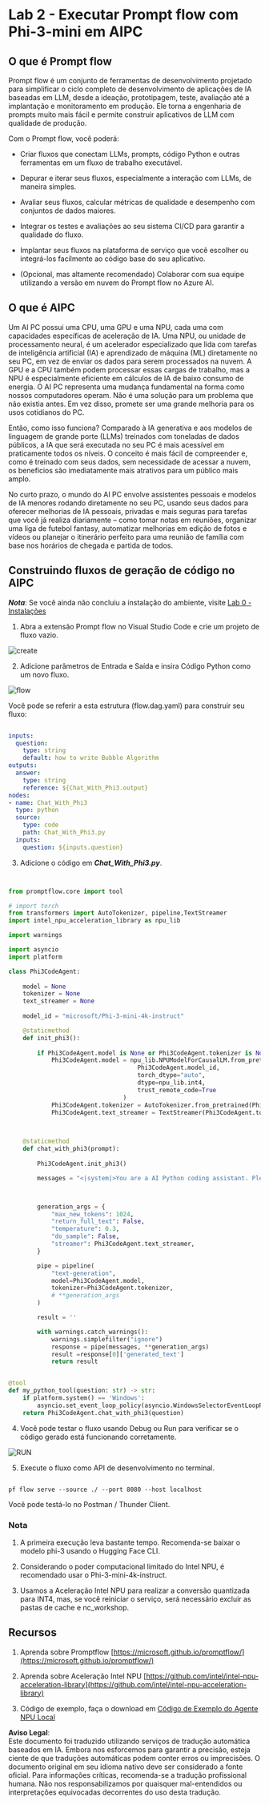 # **Lab 2 - Executar Prompt flow com Phi-3-mini em AIPC**

## **O que é Prompt flow**

Prompt flow é um conjunto de ferramentas de desenvolvimento projetado para simplificar o ciclo completo de desenvolvimento de aplicações de IA baseadas em LLM, desde a ideação, prototipagem, teste, avaliação até a implantação e monitoramento em produção. Ele torna a engenharia de prompts muito mais fácil e permite construir aplicativos de LLM com qualidade de produção.

Com o Prompt flow, você poderá:

- Criar fluxos que conectam LLMs, prompts, código Python e outras ferramentas em um fluxo de trabalho executável.

- Depurar e iterar seus fluxos, especialmente a interação com LLMs, de maneira simples.

- Avaliar seus fluxos, calcular métricas de qualidade e desempenho com conjuntos de dados maiores.

- Integrar os testes e avaliações ao seu sistema CI/CD para garantir a qualidade do fluxo.

- Implantar seus fluxos na plataforma de serviço que você escolher ou integrá-los facilmente ao código base do seu aplicativo.

- (Opcional, mas altamente recomendado) Colaborar com sua equipe utilizando a versão em nuvem do Prompt flow no Azure AI.

## **O que é AIPC**

Um AI PC possui uma CPU, uma GPU e uma NPU, cada uma com capacidades específicas de aceleração de IA. Uma NPU, ou unidade de processamento neural, é um acelerador especializado que lida com tarefas de inteligência artificial (IA) e aprendizado de máquina (ML) diretamente no seu PC, em vez de enviar os dados para serem processados na nuvem. A GPU e a CPU também podem processar essas cargas de trabalho, mas a NPU é especialmente eficiente em cálculos de IA de baixo consumo de energia. O AI PC representa uma mudança fundamental na forma como nossos computadores operam. Não é uma solução para um problema que não existia antes. Em vez disso, promete ser uma grande melhoria para os usos cotidianos do PC.

Então, como isso funciona? Comparado à IA generativa e aos modelos de linguagem de grande porte (LLMs) treinados com toneladas de dados públicos, a IA que será executada no seu PC é mais acessível em praticamente todos os níveis. O conceito é mais fácil de compreender e, como é treinado com seus dados, sem necessidade de acessar a nuvem, os benefícios são imediatamente mais atrativos para um público mais amplo.

No curto prazo, o mundo do AI PC envolve assistentes pessoais e modelos de IA menores rodando diretamente no seu PC, usando seus dados para oferecer melhorias de IA pessoais, privadas e mais seguras para tarefas que você já realiza diariamente – como tomar notas em reuniões, organizar uma liga de futebol fantasy, automatizar melhorias em edição de fotos e vídeos ou planejar o itinerário perfeito para uma reunião de família com base nos horários de chegada e partida de todos.

## **Construindo fluxos de geração de código no AIPC**

***Nota***: Se você ainda não concluiu a instalação do ambiente, visite [Lab 0 - Instalações](./01.Installations.md)

1. Abra a extensão Prompt flow no Visual Studio Code e crie um projeto de fluxo vazio.

![create](../../../../../../../../../translated_images/pf_create.d6172d8277a78a7fa82cd6ff727ed44e037fa78b662f1f62d5963f36d712d229.pt.png)

2. Adicione parâmetros de Entrada e Saída e insira Código Python como um novo fluxo.

![flow](../../../../../../../../../translated_images/pf_flow.d5646a323fb7f444c0b98b4521057a592325c583e7ba18bc31500bc0415e9ef3.pt.png)

Você pode se referir a esta estrutura (flow.dag.yaml) para construir seu fluxo:

```yaml

inputs:
  question:
    type: string
    default: how to write Bubble Algorithm
outputs:
  answer:
    type: string
    reference: ${Chat_With_Phi3.output}
nodes:
- name: Chat_With_Phi3
  type: python
  source:
    type: code
    path: Chat_With_Phi3.py
  inputs:
    question: ${inputs.question}


```

3. Adicione o código em ***Chat_With_Phi3.py***.

```python


from promptflow.core import tool

# import torch
from transformers import AutoTokenizer, pipeline,TextStreamer
import intel_npu_acceleration_library as npu_lib

import warnings

import asyncio
import platform

class Phi3CodeAgent:
    
    model = None
    tokenizer = None
    text_streamer = None
    
    model_id = "microsoft/Phi-3-mini-4k-instruct"

    @staticmethod
    def init_phi3():
        
        if Phi3CodeAgent.model is None or Phi3CodeAgent.tokenizer is None or Phi3CodeAgent.text_streamer is None:
            Phi3CodeAgent.model = npu_lib.NPUModelForCausalLM.from_pretrained(
                                    Phi3CodeAgent.model_id,
                                    torch_dtype="auto",
                                    dtype=npu_lib.int4,
                                    trust_remote_code=True
                                )
            Phi3CodeAgent.tokenizer = AutoTokenizer.from_pretrained(Phi3CodeAgent.model_id)
            Phi3CodeAgent.text_streamer = TextStreamer(Phi3CodeAgent.tokenizer, skip_prompt=True)

    

    @staticmethod
    def chat_with_phi3(prompt):
        
        Phi3CodeAgent.init_phi3()

        messages = "<|system|>You are a AI Python coding assistant. Please help me to generate code in Python.The answer only genertated Python code, but any comments and instructions do not need to be generated<|end|><|user|>" + prompt +"<|end|><|assistant|>"



        generation_args = {
            "max_new_tokens": 1024,
            "return_full_text": False,
            "temperature": 0.3,
            "do_sample": False,
            "streamer": Phi3CodeAgent.text_streamer,
        }

        pipe = pipeline(
            "text-generation",
            model=Phi3CodeAgent.model,
            tokenizer=Phi3CodeAgent.tokenizer,
            # **generation_args
        )

        result = ''

        with warnings.catch_warnings():
            warnings.simplefilter("ignore")
            response = pipe(messages, **generation_args)
            result =response[0]['generated_text']
            return result


@tool
def my_python_tool(question: str) -> str:
    if platform.system() == 'Windows':
        asyncio.set_event_loop_policy(asyncio.WindowsSelectorEventLoopPolicy())
    return Phi3CodeAgent.chat_with_phi3(question)


```

4. Você pode testar o fluxo usando Debug ou Run para verificar se o código gerado está funcionando corretamente.

![RUN](../../../../../../../../../translated_images/pf_run.d918637dc00f61e9bdeec37d4cc9646f77d270ac9203bcce13569f3157202b6e.pt.png)

5. Execute o fluxo como API de desenvolvimento no terminal.

```

pf flow serve --source ./ --port 8080 --host localhost   

```

Você pode testá-lo no Postman / Thunder Client.

### **Nota**

1. A primeira execução leva bastante tempo. Recomenda-se baixar o modelo phi-3 usando o Hugging Face CLI.

2. Considerando o poder computacional limitado do Intel NPU, é recomendado usar o Phi-3-mini-4k-instruct.

3. Usamos a Aceleração Intel NPU para realizar a conversão quantizada para INT4, mas, se você reiniciar o serviço, será necessário excluir as pastas de cache e nc_workshop.

## **Recursos**

1. Aprenda sobre Promptflow [https://microsoft.github.io/promptflow/](https://microsoft.github.io/promptflow/)

2. Aprenda sobre Aceleração Intel NPU [https://github.com/intel/intel-npu-acceleration-library](https://github.com/intel/intel-npu-acceleration-library)

3. Código de exemplo, faça o download em [Código de Exemplo do Agente NPU Local](../../../../../../../../../code/07.Lab/01/AIPC)

**Aviso Legal**:  
Este documento foi traduzido utilizando serviços de tradução automática baseados em IA. Embora nos esforcemos para garantir a precisão, esteja ciente de que traduções automáticas podem conter erros ou imprecisões. O documento original em seu idioma nativo deve ser considerado a fonte oficial. Para informações críticas, recomenda-se a tradução profissional humana. Não nos responsabilizamos por quaisquer mal-entendidos ou interpretações equivocadas decorrentes do uso desta tradução.